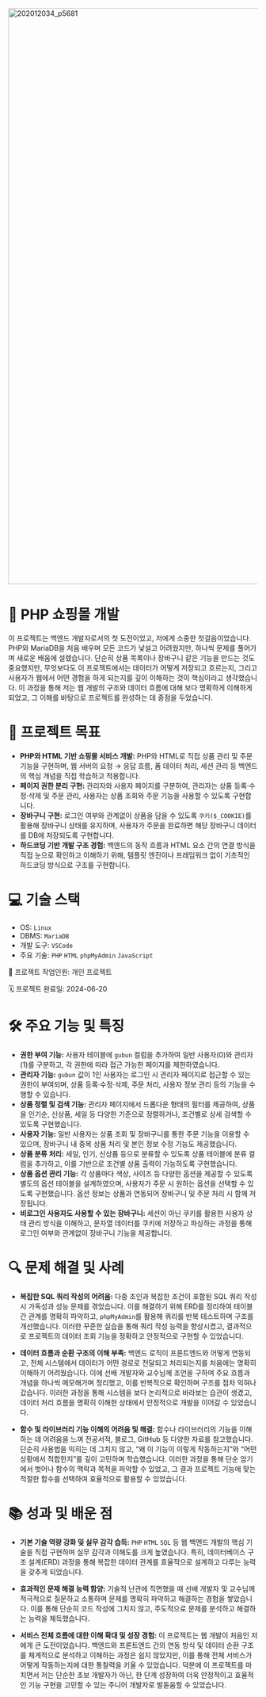 <img width="1163" alt="202012034_p5681" src="https://github.com/user-attachments/assets/e8ac5301-c925-4855-aedf-5c3b1864d3a5" />

# 🛒 PHP 쇼핑몰 개발
이 프로젝트는 백엔드 개발자로서의 첫 도전이었고, 저에게 소중한 첫걸음이었습니다. PHP와 MariaDB을 처음 배우며 모든 코드가 낯설고 어려웠지만, 하나씩 문제를 풀어가며 새로운 배움에 설렜습니다.
단순히 상품 목록이나 장바구니 같은 기능을 만드는 것도 중요했지만, 무엇보다도 이 프로젝트에서는 데이터가 어떻게 저장되고 흐르는지, 그리고 사용자가 웹에서 어떤 경험을 하게 되는지를 깊이 이해하는 것이 핵심이라고 생각했습니다.
이 과정을 통해 저는 웹 개발의 구조와 데이터 흐름에 대해 보다 명확하게 이해하게 되었고, 그 이해를 바탕으로 프로젝트를 완성하는 데 중점을 두었습니다.

# 🎯 프로젝트 목표
- **PHP와 HTML 기반 쇼핑몰 서비스 개발:** PHP와 HTML로 직접 상품 관리 및 주문 기능을 구현하며, 웹 서버의 요청 → 응답 흐름, 폼 데이터 처리, 세션 관리 등 백엔드의 핵심 개념을 직접 학습하고 적용합니다.
- **페이지 권한 분리 구현:** 관리자와 사용자 페이지를 구분하여, 관리자는 상품 등록·수정·삭제 및 주문 관리, 사용자는 상품 조회와 주문 기능을 사용할 수 있도록 구현합니다.
- **장바구니 구현:** 로그인 여부와 관계없이 상품을 담을 수 있도록 `쿠키($_COOKIE)`를 활용해 장바구니 상태를 유지하며, 사용자가 주문을 완료하면 해당 장바구니 데이터를 DB에 저장되도록 구현합니다.
- **하드코딩 기반 개발 구조 경험:** 백엔드의 동작 흐름과 HTML 요소 간의 연결 방식을 직접 눈으로 확인하고 이해하기 위해, 템플릿 엔진이나 프레임워크 없이 기초적인 하드코딩 방식으로 구조를 구현합니다.


# 💻 기술 스택
- OS: `Linux`
- DBMS: `MariaDB`
- 개발 도구: `VSCode`
- 주요 기술: `PHP` `HTML` `phpMyAdmin` `JavaScript`

👥 프로젝트 작업인원: 개인 프로젝트

🗓️ 프로젝트 완료일: 2024-06-20
  

# 🛠️ 주요 기능 및 특징
- **권한 부여 기능:** 사용자 테이블에 `gubun` 컬럼을 추가하여 일반 사용자(0)와 관리자(1)를 구분하고, 각 권한에 따라 접근 가능한 페이지를 제한하였습니다.
- **관리자 기능:** `gubun` 값이 1인 사용자는 로그인 시 관리자 페이지로 접근할 수 있는 권한이 부여되며, 상품 등록·수정·삭제, 주문 처리, 사용자 정보 관리 등의 기능을 수행할 수 있습니다.
- **상품 정렬 및 검색 기능:** 관리자 페이지에서 드롭다운 형태의 필터를 제공하여, 상품을 인기순, 신상품, 세일 등 다양한 기준으로 정렬하거나, 조건별로 상세 검색할 수 있도록 구현했습니다.
- **사용자 기능:** 일반 사용자는 상품 조회 및 장바구니를 통한 주문 기능을 이용할 수 있으며, 장바구니 내 중복 상품 처리 및 본인 정보 수정 기능도 제공했습니다.
- **상품 분류 처리:** 세일, 인기, 신상품 등으로 분류할 수 있도록 상품 테이블에 분류 컬럼을 추가하고, 이를 기반으로 조건별 상품 출력이 가능하도록 구현했습니다.
- **상품 옵션 관리 기능:** 각 상품마다 색상, 사이즈 등 다양한 옵션을 제공할 수 있도록 별도의 옵션 테이블을 설계하였으며, 사용자가 주문 시 원하는 옵션을 선택할 수 있도록 구현했습니다. 옵션 정보는 상품과 연동되어 장바구니 및 주문 처리 시 함께 저장됩니다.
- **비로그인 사용자도 사용할 수 있는 장바구니:** 세션이 아닌 쿠키를 활용한 사용자 상태 관리 방식을 이해하고, 문자열 데이터를 쿠키에 저장하고 파싱하는 과정을 통해 로그인 여부와 관계없이 장바구니 기능을 제공합니다.

# 🔍 문제 해결 및 사례
- **복잡한 SQL 쿼리 작성의 어려움:** 다중 조인과 복잡한 조건이 포함된 SQL 쿼리 작성 시 가독성과 성능 문제를 겪었습니다. 이를 해결하기 위해 ERD를 정리하여 테이블 간 관계를 명확히 파악하고, `phpMyAdmin`를 활용해 쿼리를 반복 테스트하며 구조를 개선했습니다. 이러한 꾸준한 실습을 통해 쿼리 작성 능력을 향상시켰고, 결과적으로 프로젝트의 데이터 조회 기능을 정확하고 안정적으로 구현할 수 있었습니다. 

- **데이터 흐름과 순환 구조의 이해 부족:** 백엔드 로직이 프론트엔드와 어떻게 연동되고, 전체 시스템에서 데이터가 어떤 경로로 전달되고 처리되는지를 처음에는 명확히 이해하기 어려웠습니다. 이에 선배 개발자와 교수님께 조언을 구하며 주요 흐름과 개념을 하나씩 메모해가며 정리했고, 이를 반복적으로 확인하며 구조를 점차 익혀나갔습니다. 이러한 과정을 통해 시스템을 보다 논리적으로 바라보는 습관이 생겼고, 데이터 처리 흐름을 명확히 이해한 상태에서 안정적으로 개발을 이어갈 수 있었습니다.

- **함수 및 라이브러리 기능 이해의 어려움 및 해결:** 함수나 라이브러리의 기능을 이해하는 데 어려움을 느껴 전공서적, 블로그, GitHub 등 다양한 자료를 참고했습니다. 단순히 사용법을 익히는 데 그치지 않고, “왜 이 기능이 이렇게 작동하는지”와 “어떤 상황에서 적합한지”를 깊이 고민하며 학습했습니다. 이러한 과정을 통해 단순 암기에서 벗어나 함수의 맥락과 목적을 파악할 수 있었고, 그 결과 프로젝트 기능에 맞는 적절한 함수를 선택하여 효율적으로 활용할 수 있었습니다.


# 📚 성과 및 배운 점

- **기본 기술 역량 강화 및 실무 감각 습득:** `PHP` `HTML` `SQL` 등 웹 백엔드 개발의 핵심 기술을 직접 구현하며 실무 감각과 이해도를 크게 높였습니다. 특히, 데이터베이스 구조 설계(ERD) 과정을 통해 복잡한 데이터 관계를 효율적으로 설계하고 다루는 능력을 갖추게 되었습니다.

- **효과적인 문제 해결 능력 함양:** 기술적 난관에 직면했을 때 선배 개발자 및 교수님께 적극적으로 질문하고 소통하며 문제를 명확히 파악하고 해결하는 경험을 쌓았습니다. 이를 통해 단순히 코드 작성에 그치지 않고, 주도적으로 문제를 분석하고 해결하는 능력을 체득했습니다.

- **서비스 전체 흐름에 대한 이해 확대 및 성장 경험:** 이 프로젝트는 웹 개발이 처음인 저에게 큰 도전이었습니다. 백엔드와 프론트엔드 간의 연동 방식 및 데이터 순환 구조를 체계적으로 분석하고 이해하는 과정은 쉽지 않았지만, 이를 통해 전체 서비스가 어떻게 작동하는지에 대한 통찰력을 키울 수 있었습니다. 덕분에 이 프로젝트를 마치면서 저는 단순한 초보 개발자가 아닌, 한 단계 성장하여 더욱 안정적이고 효율적인 기능 구현을 고민할 수 있는 주니어 개발자로 발돋움할 수 있었습니다.
